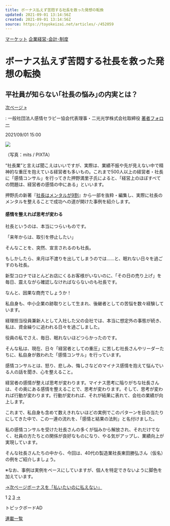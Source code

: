 ```yaml
---
title: ボーナス払えず苦悶する社長を救った発想の転換
updated: 2021-09-01 13:14:56Z
created: 2021-09-01 13:14:56Z
source: https://toyokeizai.net/articles/-/452059
---
```


[マーケット](https://toyokeizai.net/list/genre/market)
[企業経営･会計･制度](https://toyokeizai.net/category/kaikei)

# ボーナス払えず苦悶する社長を救った発想の転換

## 平社員が知らない｢社長の悩み｣の内実とは？

 [次ページ »](https://toyokeizai.net/articles/-/452059?page=2)

  : 一般社団法人感情セラピー協会代表理事・二光光学株式会社取締役    [著者フォロー](https://id.toyokeizai.net/fm/?author_id=5619&author_name=%E6%8A%BC%E9%87%8E+%E6%BA%80%E9%87%8C%E5%AD%90&referer=%2Farticles%2F-%2F452059)

2021/09/01 15:00

![](https://tk.ismcdn.jp/mwimgs/4/5/1140/img_4550be42a8ddbc476656604314ca89ac141837.jpg)

（写真：mits / PIXTA）

“社長業”と言えば聞こえはいいですが、実際は、業績不振や先が見えない中で精神的な重圧を抱えている経営者も多いもの。これまで500人以上の経営者・社長に「感情コンサル」を行ってきた押野満里子氏によると、「経営上のほぼすべての問題は、経営者の感情の中にある」といいます。

押野氏の新著『[社長はメンタルが9割](https://www.amazon.co.jp/o/ASIN/4761275618/toyokeizaia-22/)』から一部を抜粋・編集し、実際に社長のメンタルを整えることで成功への道が開けた事例を紹介します。

#### 感情を整えれば思考が変わる

社長というのは、本当につらいものです。

「来年からは、取引を停止したい」

そんなことを、突然、宣言されるのも社長。

もしかしたら、来月は不渡りを出してしまうのでは……と、眠れない日々を過ごすのも社長。

新型コロナでほとんどお店にくるお客様がいないのに、「その日の売り上げ」を毎日、震えながら確認しなければならないのも社長です。

なんと、因果な商売でしょうか！

私自身も、中小企業の跡取りとして生まれ、後継者としての苦悩を数々経験しています。

経理担当役員兼新人として入社した父の会社では、本当に想定外の事態が続き、私は、資金繰りに追われる日々を過ごしました。

役員の私でさえ、毎日、眠れないほどつらかったのです。

そんな私は、現在、日々「経営者としての重圧」に苦しむ社長さんやリーダーたちに、私自身が救われた「感情コンサル」を行っています。

感情コンサルとは、怒り、悲しみ、悔しさなどのマイナス感情を抱えて悩んでいる人の話を聞き、心を整えること。

経営者の感情が整えば思考が変わります。マイナス思考に陥りがちな社長さんは、その奥にある感情を整えることで、思考が変わります。そして、思考が変われば行動が変わります。行動が変われば、それが結果に表れて、会社の業績が向上します。

これまで、私自身も含めて数えきれないほどの実例でこのパターンを目の当たりにしてきた中で、この一連の流れを、「感情と結果の法則」と名付けました。

私の感情コンサルを受けた社長さんの多くが悩みから解放され、それだけでなく、社員の方たちとの関係が良好なものになり、やる気がアップし、業績向上が実現しています。

そんな社長さんたちの中から、今回は、40代の製造業社長東田勝弘さん（仮名）の例をご紹介しましょう。

※なお、事例は実例をベースにしていますが、個人を特定できないように脚色を加えています。

[→次ページボーナスを「払いたいのに払えない」](https://toyokeizai.net/articles/-/452059?page=2)

 1  [2](https://toyokeizai.net/articles/-/452059?page=2)  [3](https://toyokeizai.net/articles/-/452059?page=3)  [→](https://toyokeizai.net/articles/-/452059?page=2)

トピックボードAD

[連載一覧](https://toyokeizai.net/list/columns)